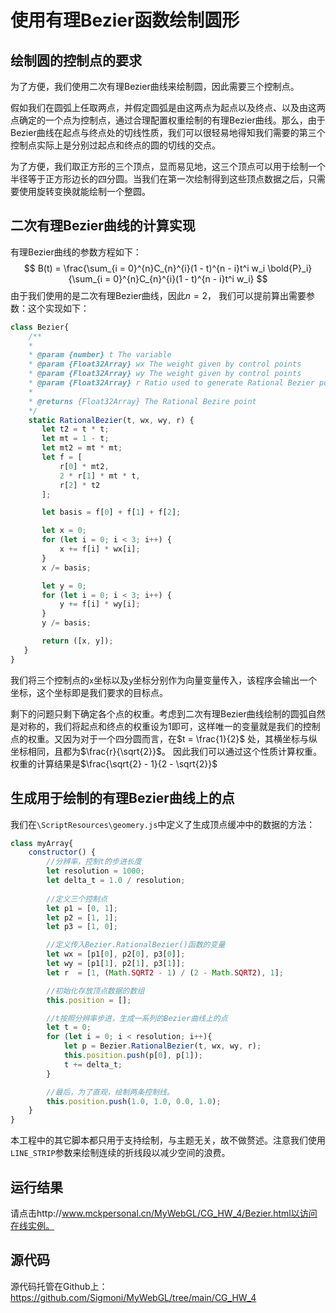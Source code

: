 # 使用有理Bezier函数绘制圆形

## 绘制圆的控制点的要求

为了方便，我们使用二次有理Bezier曲线来绘制圆，因此需要三个控制点。

假如我们在圆弧上任取两点，并假定圆弧是由这两点为起点以及终点、以及由这两点确定的一个点为控制点，通过合理配置权重绘制的有理Bezier曲线。那么，由于Bezier曲线在起点与终点处的切线性质，我们可以很轻易地得知我们需要的第三个控制点实际上是分别过起点和终点的圆的切线的交点。

为了方便，我们取正方形的三个顶点，显而易见地，这三个顶点可以用于绘制一个半径等于正方形边长的四分圆。当我们在第一次绘制得到这些顶点数据之后，只需要使用旋转变换就能绘制一个整圆。

## 二次有理Bezier曲线的计算实现

有理Bezier曲线的参数方程如下：
$$
B(t) = \frac{\sum_{i = 0}^{n}C_{n}^{i}(1 - t)^{n - i}t^i w_i \bold{P}_i}{\sum_{i = 0}^{n}C_{n}^{i}(1 - t)^{n - i}t^i w_i}
$$
由于我们使用的是二次有理Bezier曲线，因此$n = 2$， 我们可以提前算出需要参数：这个实现如下：

```javascript
class Bezier{
    /**
    * 
    * @param {number} t The variable
    * @param {Float32Array} wx The weight given by control points
    * @param {Float32Array} wy The weight given by control points
    * @param {Float32Array} r Ratio used to generate Rational Bezier point
    * 
    * @returns {Float32Array} The Rational Bezire point
    */
    static RationalBezier(t, wx, wy, r) {
       let t2 = t * t;
       let mt = 1 - t;
       let mt2 = mt * mt;
       let f = [
           r[0] * mt2,
           2 * r[1] * mt * t,
           r[2] * t2
       ];

       let basis = f[0] + f[1] + f[2];

       let x = 0;
       for (let i = 0; i < 3; i++) {
           x += f[i] * wx[i];
       }
       x /= basis;

       let y = 0;
       for (let i = 0; i < 3; i++) {
           y += f[i] * wy[i];
       }
       y /= basis;

       return ([x, y]);
   }
}
```

我们将三个控制点的`x`坐标以及`y`坐标分别作为向量变量传入，该程序会输出一个坐标，这个坐标即是我们要求的目标点。

剩下的问题只剩下确定各个点的权重。考虑到二次有理Bezier曲线绘制的圆弧自然是对称的，我们将起点和终点的权重设为1即可，这样唯一的变量就是我们的控制点的权重。又因为对于一个四分圆而言，在$t = \frac{1}{2}$ 处，其横坐标与纵坐标相同，且都为$\frac{r}{\sqrt{2}}$。 因此我们可以通过这个性质计算权重。权重的计算结果是$\frac{\sqrt{2} - 1}{2 - \sqrt{2}}$

## 生成用于绘制的有理Bezier曲线上的点

我们在`\ScriptResources\geomery.js`中定义了生成顶点缓冲中的数据的方法：

```javascript
class myArray{
    constructor() {
        //分辨率，控制t的步进长度
        let resolution = 1000;
        let delta_t = 1.0 / resolution;
        
        //定义三个控制点
        let p1 = [0, 1];
        let p2 = [1, 1];
        let p3 = [1, 0];

        //定义传入Bezier.RationalBezier()函数的变量
        let wx = [p1[0], p2[0], p3[0]];
        let wy = [p1[1], p2[1], p3[1]];
        let r  = [1, (Math.SQRT2 - 1) / (2 - Math.SQRT2), 1];

        //初始化存放顶点数据的数组
        this.position = [];

        //t按照分辨率步进，生成一系列的Bezier曲线上的点
        let t = 0;
        for (let i = 0; i < resolution; i++){
            let p = Bezier.RationalBezier(t, wx, wy, r);
            this.position.push(p[0], p[1]);
            t += delta_t;
        }

        //最后，为了直观，绘制两条控制线。
        this.position.push(1.0, 1.0, 0.0, 1.0);
    }
}
```

本工程中的其它脚本都只用于支持绘制，与主题无关，故不做赘述。注意我们使用`LINE_STRIP`参数来绘制连续的折线段以减少空间的浪费。

## 运行结果

请点击http://www.mckpersonal.cn/MyWebGL/CG_HW_4/Bezier.html以访问在线实例。

## 源代码

源代码托管在Github上：https://github.com/Sigmoni/MyWebGL/tree/main/CG_HW_4